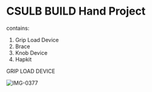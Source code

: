 # CSULB BUILD Hand Project
contains:
1) Grip Load Device
2) Brace
3) Knob Device
4) Hapkit

GRIP LOAD DEVICE




![IMG-0377](https://user-images.githubusercontent.com/85626643/176093601-97614e21-ff5e-4d98-8d21-9f3b018974cd.jpg)
